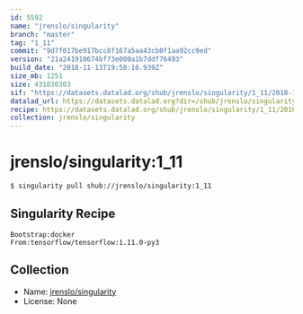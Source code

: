```yaml
---
id: 5592
name: "jrenslo/singularity"
branch: "master"
tag: "1_11"
commit: "9d7f017be917bcc8f167a5aa43cb0f1aa92cc9ed"
version: "21a241918674bf73e000a1b7ddf76493"
build_date: "2018-11-13T19:58:16.939Z"
size_mb: 1251
size: 431030303
sif: "https://datasets.datalad.org/shub/jrenslo/singularity/1_11/2018-11-13-9d7f017b-21a24191/21a241918674bf73e000a1b7ddf76493.simg"
datalad_url: https://datasets.datalad.org?dir=/shub/jrenslo/singularity/1_11/2018-11-13-9d7f017b-21a24191/
recipe: https://datasets.datalad.org/shub/jrenslo/singularity/1_11/2018-11-13-9d7f017b-21a24191/Singularity
collection: jrenslo/singularity
---
```


# jrenslo/singularity:1_11

```bash
$ singularity pull shub://jrenslo/singularity:1_11
```

## Singularity Recipe

```singularity
Bootstrap:docker
From:tensorflow/tensorflow:1.11.0-py3
```

## Collection

 - Name: [jrenslo/singularity](https://github.com/jrenslo/singularity)
 - License: None

